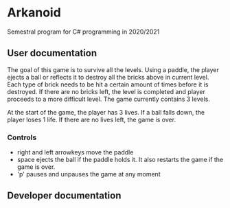# Arkanoid
Semestral program for C# programming in 2020/2021 

## User documentation

The goal of this game is to survive all the levels. Using a paddle, the player ejects a ball or reflects it 
to destroy all the bricks above in current level.
Each type of brick needs to be hit a certain amount of times before it is destroyed.
If there are no bricks left, the level is completed and player proceeds to a more difficult level.
The game currently contains 3 levels.

At the start of the game, the player has 3 lives.
If a ball falls down, the player loses 1 life.
If there are no lives left, the game is over.

### Controls
 - right and left arrowkeys move the paddle
 - space ejects the ball if the paddle holds it. It also restarts the game if the game is over.
 - 'p' pauses and unpauses the game at any moment



## Developer documentation
